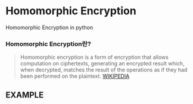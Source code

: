 # Homomorphic Encryption

Homomorphic Encryption in python

### Homomorphic Encryption란?
>Homomorphic encryption is a form of encryption that allows computation on ciphertexts, generating an encrypted result which, when decrypted, matches the result of the operations as if they had been performed on the plaintext.
[WIKIPEDIA](https://en.wikipedia.org/wiki/Homomorphic_encryption)

## EXAMPLE
